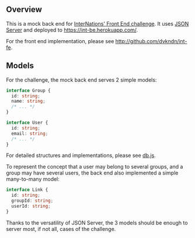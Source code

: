 ## Overview

This is a mock back end for [InterNations' Front End challenge](https://github.com/dvkndn/int-fe/blob/master/TASK.pdf). It uses [JSON Server](https://github.com/typicode/json-server) and deployed to https://int-be.herokuapp.com/.

For the front end implementation, please see http://github.com/dvkndn/int-fe.

## Models

For the challenge, the mock back end serves 2 simple models:

```ts
interface Group {
  id: string;
  name: string;
  /* ... */
}

interface User {
  id: string;
  email: string;
  /* ... */
}
```

For detailed structures and implementations, please see [db.js](db.js).

To represent the concept that a user may belong to several groups, and a group may have several users, the back end also implemented a simple many-to-many model:

```ts
interface Link {
  id: string;
  groupId: string;
  userId: string;
}
```

Thanks to the versatility of JSON Server, the 3 models should be enough to server most, if not all, cases of the challenge.
